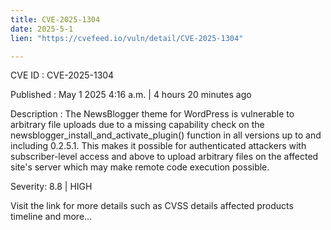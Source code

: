 ```yaml
---
title: CVE-2025-1304
date: 2025-5-1
lien: "https://cvefeed.io/vuln/detail/CVE-2025-1304"

---
```


CVE ID : CVE-2025-1304

Published :  May 1
2025
4:16 a.m. | 4 hours
20 minutes ago

Description : The NewsBlogger theme for WordPress is vulnerable to arbitrary file uploads due to a missing capability check on the newsblogger_install_and_activate_plugin() function in all versions up to
and including
0.2.5.1. This makes it possible for authenticated attackers
with subscriber-level access and above
to upload arbitrary files on the affected site's server which may make remote code execution possible.

Severity: 8.8 | HIGH

Visit the link for more details
such as CVSS details
affected products
timeline
and more...
